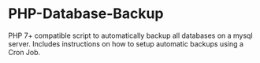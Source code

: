 # PHP-Database-Backup
PHP 7+ compatible script to automatically backup all databases on a mysql server. Includes instructions on how to setup automatic backups using a Cron Job.
